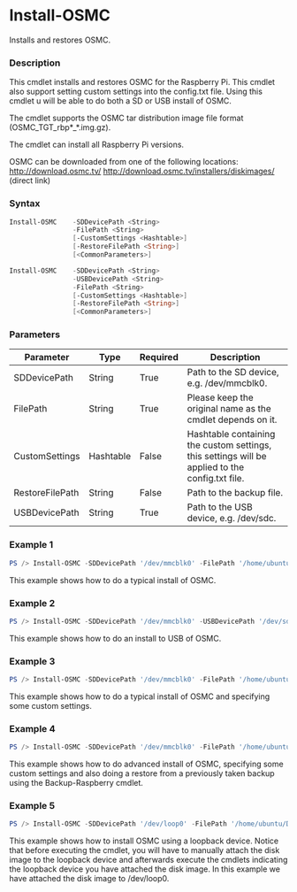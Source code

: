 # Install-OSMC #
Installs and restores OSMC.

### Description ###
This cmdlet installs and restores OSMC for the Raspberry Pi. This cmdlet also support setting custom settings into the config.txt file. Using this cmdlet u will be able to do both a SD or USB install of OSMC.
    
The cmdlet supports the OSMC tar distribution image file format (OSMC_TGT_rbp*_*.img.gz).

The cmdlet can install all Raspberry Pi versions.

OSMC can be downloaded from one of the following locations:
http://download.osmc.tv/
http://download.osmc.tv/installers/diskimages/ (direct link)

### Syntax ###
```powershell
Install-OSMC    -SDDevicePath <String>
                -FilePath <String>
                [-CustomSettings <Hashtable>]
                [-RestoreFilePath <String>]
                [<CommonParameters>]
```
```powershell
Install-OSMC    -SDDevicePath <String>
                -USBDevicePath <String>
                -FilePath <String>
                [-CustomSettings <Hashtable>]
                [-RestoreFilePath <String>]
                [<CommonParameters>]
```

### Parameters ###
Parameter|Type|Required|Description
---------|----|--------|-----------
|SDDevicePath|String|True|Path to the SD device, e.g. /dev/mmcblk0.|
|FilePath|String|True|Please keep the original name as the cmdlet depends on it.|
|CustomSettings|Hashtable|False|Hashtable containing the custom settings, this settings will be applied to the config.txt file.|
|RestoreFilePath|String|False|Path to the backup file.|
|USBDevicePath|String|True|Path to the USB device, e.g. /dev/sdc.|

### Example 1 ###
```powershell
PS /> Install-OSMC -SDDevicePath '/dev/mmcblk0' -FilePath '/home/ubuntu/Downloads/OSMC_TGT_rbp2_20161128.img.gz'
```
This example shows how to do a typical install of OSMC.

### Example 2 ###
```powershell
PS /> Install-OSMC -SDDevicePath '/dev/mmcblk0' -USBDevicePath '/dev/sdc' -FilePath '/home/ubuntu/Downloads/OSMC_TGT_rbp2_20161128.img.gz' -CustomSettings @{arm_freq=1000;core_freq=500;sdram_freq=500;over_voltage=2}
```
This example shows how to do an install to USB of OSMC.

### Example 3 ###
```powershell
PS /> Install-OSMC -SDDevicePath '/dev/mmcblk0' -FilePath '/home/ubuntu/Downloads/OSMC_TGT_rbp2_20161128.img.gz' -CustomSettings @{arm_freq=1000;core_freq=500;sdram_freq=500;over_voltage=2;gpu_mem=320}
```
This example shows how to do a typical install of OSMC and specifying some custom settings.

### Example 4 ###
```powershell
PS /> Install-OSMC -SDDevicePath '/dev/mmcblk0' -FilePath '/home/ubuntu/Downloads/OSMC_TGT_rbp2_20161128.img.gz' -RestoreFilePath '/home/ubuntu/Kodi/Backup/OpenELEC-20161214183622.tar' -CustomSettings @{arm_freq=1000;core_freq=500;sdram_freq=500;over_voltage=2}
```
This example shows how to do advanced install of OSMC, specifying some custom settings and also doing a restore from a previously taken backup using the Backup-Raspberry cmdlet.

### Example 5 ###
```powershell
PS /> Install-OSMC -SDDevicePath '/dev/loop0' -FilePath '/home/ubuntu/Downloads/OSMC_TGT_rbp2_20161128.img.gz' -RestoreFilePath '/home/ubuntu/Backups/OSMC-20161223084639.tar'
```
This example shows how to install OSMC using a loopback device. Notice that before executing the cmdlet, you will have to manually attach the disk image to the loopback device and afterwards execute the cmdlets indicating the loopback device you have attached the disk image. In this example we have attached the disk image to /dev/loop0.
